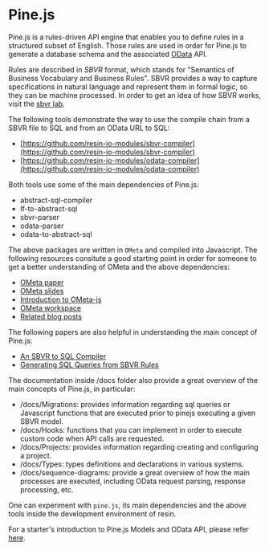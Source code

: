 # Pine.js
Pine.js is a rules-driven API engine that enables you to define rules in a structured subset of English. Those rules are used in order for Pine.js to generate a database schema and the associated [OData](http://www.odata.org/) API.

Rules are described in *SBVR* format, which stands for "Semantics of Business Vocabulary and Business Rules". SBVR provides a way to capture specifications in natural language and represent them in formal logic, so they can be machine processed. In order to get an idea of how SBVR works, visit the [sbvr lab](http://www.sbvr.co/).

The following tools demonstrate the way to use the compile chain from a SBVR file to SQL and from an OData URL to SQL: 

* [https://github.com/resin-io-modules/sbvr-compiler](https://github.com/resin-io-modules/sbvr-compiler)
* [https://github.com/resin-io-modules/odata-compiler](https://github.com/resin-io-modules/odata-compiler)

Both tools use some of the main dependencies of Pine.js:

* abstract-sql-compiler
* lf-to-abstract-sql
* sbvr-parser
* odata-parser
* odata-to-abstract-sql

The above packages are written in `OMeta` and compiled into Javascript. The following resources consitute a good starting point in order for someone to get a better understanding of OMeta and the above dependencies:

* [OMeta paper](http://www.tinlizzie.org/~awarth/papers/dls07.pdf)
* [OMeta slides](http://www.tinlizzie.org/ometa/dls07-slides.pdf)
* [Introduction to OMeta-js](http://b-studios.de/ometa-js/)
* [OMeta workspace](http://tinlizzie.org/ometa-js/#OMeta_Tutorial)
* [Related blog posts](http://codeofrob.com/entries/ometa-odata-odear---polishing-it-off.html)

The following papers are also helpful in understanding the main concept of Pine.js:

* [An SBVR to SQL Compiler](http://ceur-ws.org/Vol-649/paper7.pdf)
* [Generating SQL Queries from SBVR Rules](http://link.springer.com/chapter/10.1007%2F978-3-642-16289-3_12)

The documentation inside /docs folder also provide a great overview of the main concepts of Pine.js, in particular:

* /docs/Migrations: provides information regarding sql queries or Javascript functions that are executed prior to pinejs executing a given SBVR model.
* /docs/Hooks: functions that you can implement in order to execute custom code when API calls are requested.
* /docs/Projects: provides information regarding creating and configuring a project.
* /docs/Types: types definitions and declarations in various systems.
* /docs/sequence-diagrams: provide a great overview of how the main processes are executed, including OData request parsing, response processing, etc.

One can experiment with `pine.js`, its main dependencies and the above tools inside the development environment of resin.

For a starter's introduction to Pine.js Models and OData API, please refer [here](https://resinio.atlassian.net/wiki/display/RES/Pine.js%2C+Models+and+OData+API).


